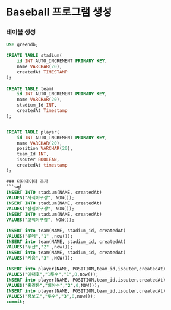 # Baseball 프로그램 생성



### 테이블 생성
```sql
USE greendb;

CREATE TABLE stadium(
	id INT AUTO_INCREMENT PRIMARY KEY,
	name VARCHAR(20),
	createdAt TIMESTAMP
);
	
CREATE TABLE team(
	id INT AUTO_INCREMENT PRIMARY KEY,
	name VARCHAR(20),
	stadium_Id INT,
	createdAt Timestamp
);


CREATE TABLE player(
	id INT AUTO_INCREMENT PRIMARY KEY,
	name VARCHAR(20),
	position VARCHAR(20),
	team_Id INT,
	isouter BOOLEAN,
	createdAt timestamp
);

### 더미데이터 추가
```sql
INSERT INTO stadium(NAME, createdAt)
VALUES("사직야구장", NOW());
INSERT INTO stadium(NAME, createdAt)
VALUES("잠실야구장", NOW());
INSERT INTO stadium(NAME, createdAt)
VALUES("고척야구장", NOW());

INSERT into team(NAME, stadium_id, createdAt)
VALUES("롯데","1" ,now());
INSERT into team(NAME, stadium_id, createdAt)
VALUES("두산","2" ,now());
INSERT into team(NAME, stadium_id, createdAt)
VALUES("키움","3" ,NOW());

INSERT into player(NAME, POSITION,team_id,isouter,createdAt)
VALUES("이대호","1루수","1",0,now());
INSERT into player(NAME, POSITION,team_id,isouter,createdAt)
VALUES("홍길동","외야수","2",0,NOW());
INSERT into player(NAME, POSITION,team_id,isouter,createdAt)
VALUES("장보고","투수","3",0,now());
commit;
```